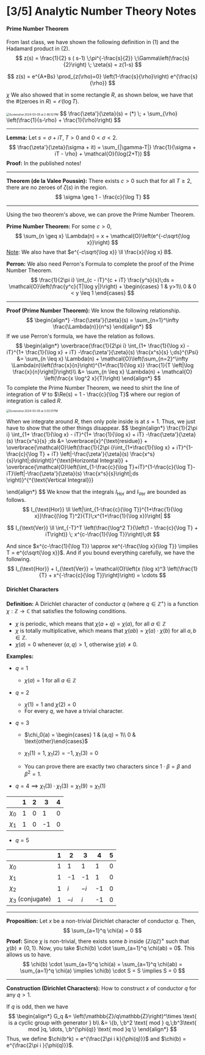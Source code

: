 # [3/5] Analytic Number Theory Notes

#### Prime Number Theorem

From last class, we have shown the following definition in (1) and the Hadamard product in (2).
$$
z(s) = \frac{1}{2} s ( s-1) \;\pi^{-\frac{s}{2}} \;\Gamma\left(\frac{s}{2}\right) \; \zeta(s) = z(1-s)
$$

$$
z(s) = e^{A+Bs} \prod_{z(\rho)=0} \left(1-\frac{s}{\rho}\right) e^{\frac{s}{\rho}}
$$

$\chi$ We also showed that in some rectangle $R$, as shown below, we have that the $\# \left(\text{zeroes in } R\right) = \mathcal{O}(\log T)$. 

<img src="/Users/connorli/Library/Application Support/typora-user-images/Screenshot 2024-03-05 at 2.46.52 PM.png" alt="Screenshot 2024-03-05 at 2.46.52 PM" style="zoom:50%;" />
$$
\frac{\zeta'}{\zeta}(s) = (*) \; + \sum_{\rho} \left(\frac{1}{s-\rho} + \frac{1}{\rho}\right)
$$

-----

**Lemma:** Let $s = \sigma + iT,\; T > 0$ and $0 < \sigma < 2$. 
$$
\frac{\zeta'}{\zeta}(\sigma + it) = \sum_{|\gamma-T|} \frac{1}{\sigma + iT - \rho} + \mathcal{O}(\log(2+T))
$$
**Proof:** In the published notes!

---

**Theorem (de la Valee Poussin):** There exists $c > 0$ such that for all $T \geq 2$, there are no zeroes of $\zeta(s)$ in the region.
$$
\sigma \geq 1 - \frac{c}{\log T}
$$

---

Using the two theorem's above, we can prove the Prime Number Theorem.

**Prime Number Theorem:** For some $c > 0$,
$$
\sum_{n \geq x} \Lambda(n) = x + \mathcal{O}\left(e^{-c\sqrt{\log x}}\right)
$$
<u>Note</u>: We also have that $e^{-c\sqrt{\log x}} \ll \frac{x}{\log x} B$. 

**Perron:** We also need Perron's Formula to complete the proof of the Prime Number Theorem.
$$
\frac{1}{2\pi i} \int_{c - iT}^{c + iT} \frac{y^s}{s}\;ds = \mathcal{O}\left(\frac{y^c}{T|\log y|}\right) + \begin{cases}
1 & y>1\\
0 & 0 < y \leq 1
\end{cases}
$$

---

**Proof (Prime Number Theorem):** We know the following relationship.
$$
\begin{align*}
-\frac{\zeta'}{\zeta}(s) = \sum_{n=1}^\infty \frac{\Lambda(n)}{n^s}
\end{align*}
$$
If we use Perron's formula, we have the relation as follows.
$$
\begin{align*}
\overbrace{\frac{1}{2\pi i} \int_{1+ \frac{1}{\log x} - iT}^{1+ \frac{1}{\log x} + iT} -\frac{\zeta'}{\zeta}(s) \frac{x^s}{s} \;ds}^{\Psi} &= \sum_{n \leq x} \Lambda(n) + \mathcal{O}\left(\sum_{n=2}^\infty \Lambda(n)\left(\frac{x}{n}\right)^{1+\frac{1}{\log x}} \frac{1}{T \left|\log \frac{x}{n}\right|}\right)\\
&= \sum_{n \leq x} \Lambda(n) + \mathcal{O} \left(\frac{x \log^2 x}{T}\right)
\end{align*}
$$
To complete the Prime Number Theorem, we need to shirt the line of integration of $\Psi$ to $\Re(s) = 1 - \frac{c}{\log T}$ where our region of integration is called $R$. 

<img src="/Users/connorli/Library/Application Support/typora-user-images/Screenshot 2024-03-05 at 3.03.01 PM.png" alt="Screenshot 2024-03-05 at 3.03.01 PM" style="zoom:50%;" />

When we integrate around $R$, then only pole inside is at $s = 1$. Thus, we just have to show that the other things disappear.
$$
\begin{align*}
\frac{1}{2\pi i} \int_{1+ \frac{1}{\log x} - iT}^{1+ \frac{1}{\log x} + iT} -\frac{\zeta'}{\zeta}(s) \frac{x^s}{s} \;ds &= \overbrace{x}^{\text{residue}} + \overbrace{\mathcal{O}\left(\frac{1}{2\pi i}\int_{1+\frac{1}{\log x} + iT}^{1-\frac{c}{\log T} + iT} \left|-\frac{\zeta'}{\zeta}(s) \frac{x^s}{s}\right|\;ds\right)}^{\text{Horizontal Integral}} + \overbrace{\mathcal{O}\left(\int_{1-\frac{c}{\log T}+iT}^{1-\frac{c}{\log T}-iT}\left|-\frac{\zeta'}{\zeta}(s) \frac{x^s}{s}\right|\;ds \right)}^{^{\text{Vertical Integral}}}


\end{align*}
$$
We know that the integrals $I_{\text{Hor}}$ and $I_{\text{Ver}}$ are bounded as follows.
$$
I_{\text{Hor}} \ll \left|\int_{1-\frac{c}{\log T}}^{1+\frac{1}{\log x}}\frac{(\log T)^2}{T}\;x^{1+\frac{1}{\log x}}\right|
$$

$$
I_{\text{Ver}} \ll \int_{-T}^T \left(\frac{\log^2 T}{\left(1 - \frac{c}{\log T} + iT\right)} \; x^{c-\frac{1}{\log T}}\right)\;dt
$$

And since $x^{c-\frac{1}{\log T}} \approx xe^{-\frac{\log x}{\log T}} \implies T = e^{c\sqrt{\log x}}$. And if you bound everything carefully, we have the following.
$$
I_{\text{Hor}} + I_{\text{Ver}} = \mathcal{O}\left(x (\log x)^3 \left(\frac{1}{T} + x^{-\frac{c}{\log T}}\right)\right) = \cdots
$$

####  Dirichlet Characters

**Definition:** A Dirichlet character of conductor $q$ (where $q \in \mathbb{Z}^+$) is a function $\chi: \mathbb{Z} \rightarrow \mathbb{C}$ that satisfies the following conditions.

- $\chi$ is periodic, which means that $\chi(a + q) = \chi (a)$, for all $a \in \mathbb{Z}$ 
- $\chi$ is totally multiplicative, which means that $\chi(ab) = \chi(a) \cdot \chi(b)$ for all $a,b \in \mathbb{Z}$. 
- $\chi(a) = 0$ whenever $(a,q) > 1$, otherwise $\chi(a) \neq 0$. 

**Examples:**

- $q = 1$

  - $\chi(a) = 1$ for all $a \in \mathbb{Z}$ 

- $q = 2$

  - $\chi(1) = 1$ and $\chi(2) = 0$ 
  - For every $q$, we have a trivial character.

- $q=3$​ 

  - $\chi_0(a) = \begin{cases} 1 & (a,q) = 1\\ 0 & \text{other}\end{cases}$

  - $\chi_1(1) = 1$, $\chi_1(2) = -1$, $\chi_1(3) = 0$
  - You can prove there are exactly two characters since $1 \cdot \beta = \beta$ and $\beta^2 = 1$. 

- $q = 4 \implies \chi_1(3)\cdot \chi_1(3) = \chi_1(9) = \chi_1(1)$

|          | 1    | 2    | 3    | 4    |
| -------- | ---- | ---- | ---- | ---- |
| $\chi_0$ | 1    | 0    | 1    | 0    |
| $\chi_1$ | 1    | 0    | -1   | 0    |

- $q = 5$ 

|                      | 1    | 2    | 3    | 4    | 5    |
| -------------------- | ---- | ---- | ---- | ---- | ---- |
| $\chi_0$             | 1    | 1    | 1    | 1    | 0    |
| $\chi_1$             | 1    | -1   | -1   | 1    | 0    |
| $\chi_2$             | 1    | $i$  | $-i$ | -1   | 0    |
| $\chi_3$ (conjugate) | 1    | $-i$ | $i$  | -1   | 0    |

---

**Proposition:** Let $x$ be a non-trivial Dirichlet character of conductor $q$. Then,
$$
\sum_{a=1}^q \chi(a) = 0
$$
**Proof:** Since $\chi$ is non-trivial, there exists some $b$ inside $\left(\mathbb{Z}/q\mathbb{Z}\right)^\times$ such that $\chi(b) \neq \{0,1\}$.  Now, you take $\chi(b) \cdot \sum_{a=1}^q \chi(ab) = 0$. This allows us to have.
$$
\chi(b) \cdot \sum_{a=1}^q \chi(a) = \sum_{a=1}^q \chi(ab) = \sum_{a=1}^q \chi(a) \implies \chi(b) \cdot S = S \implies S = 0
$$

----

**Construction (Dirichlet Characters):** How to construct $x$ of conductor $q$ for any $q > 1$. 

If $q$ is odd, then we have
$$
\begin{align*}
G_q &= \left(\mathbb{Z}/q\mathbb{Z}\right)^\times \text{ is a cyclic group with generator } b\\
&= \{b, \;b^2 \text{ mod } q,\;b^3\text{ mod }q, \dots, \;b^{\phi(q)} \text{ mod }q \}
\end{align*}
$$
Thus, we define $\chi(b^k) = e^{\frac{2\pi i k}{\phi(q)}}$ and $\chi(b) = e^{\frac{2\pi i }{\phi(q)}}$. 